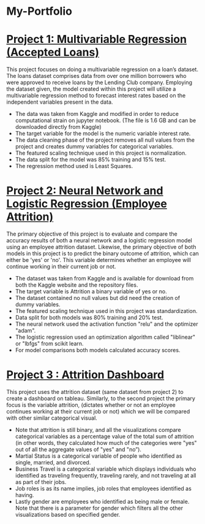 # My-Portfolio

# [Project 1: Multivariable Regression (Accepted Loans)](https://github.com/jlugo3059/Multivariable-Regression)

This project focuses on doing a multivariable regression on a loan’s dataset. The loans dataset comprises data from over one million borrowers who were approved to receive loans by the Lending Club company. Employing the dataset given, the model created within this project will utilize a multivariable regression method to forecast interest rates based on the independent variables present in the data.

* The data was taken from Kaggle and modified in order to reduce computational strain on jupyter notebook. (The file is 1.6 GB and can be downloaded directly from Kaggle)
* The target variable for the model is the numeric variable interest rate.
* The data cleaning phase of the project removes all null values from the project and creates dummy variables for categorical variables.
* The featured scaling technique used in this project is normalization.
* The data split for the model was 85% training and 15% test.
* The regression method used is Least Squares.


# [Project 2: Neural Network and Logistic Regression (Employee Attrition)](https://github.com/jlugo3059/Employee-Attrition)

The primary objective of this project is to evaluate and compare the accuracy results of both a neural network and a logistic regression model using an employee attrition dataset. Likewise, the primary objective of both models in this project is to predict the binary outcome of attrition, which can either be 'yes' or 'no'. This variable determines whether an employee will continue working in their current job or not. 

* The dataset was taken from Kaggle and is available for download from both the Kaggle website and the repository files.
* The target variable is Attrition a binary variable of yes or no.
* The dataset contained no null values but did need the creation of dummy variables.
* The featured scaling technique used in this project was standardization.
* Data split for both models was 80% training and 20% test.
* The neural network used the activation function "relu" and the optimizer "adam".
* The logistic regression used an optimization algorithm called "liblinear" or "lbfgs" from scikit learn.
* For model comparisons both models calculated accuracy scores.

# [Project 3 : Attrition Dashboard](https://public.tableau.com/app/profile/jorge.lugo/viz/Projecttableau_16878442443360/Dashboard1?publish=yes)

This project uses the attrition dataset (same dataset from project 2) to create a dashboard on tableau.  Similarly, to the second project the primary focus is the variable attrition, (dictates whether or not an employee continues working at their current job or not) which we will be compared with other similar categorical visual.

* Note that attrition is still binary, and all the visualizations compare categorical variables as a percentage value of the total sum of attrition (in other words, they calculated how much of the categories were "yes" out of all the aggregate values of "yes" and "no”).
* Martial Status is a categorical variable of people who identified as single, married, and divorced.
* Business Travel is a categorical variable which displays individuals who identified as traveling frequently, traveling rarely, and not traveling at all as part of their jobs.
* Job roles is as its name implies, job roles that employees identified as having.
* Lastly gender are employees who identified as being male or female. Note that there is a parameter for gender which filters all the other visualizations based on specified gender. 
